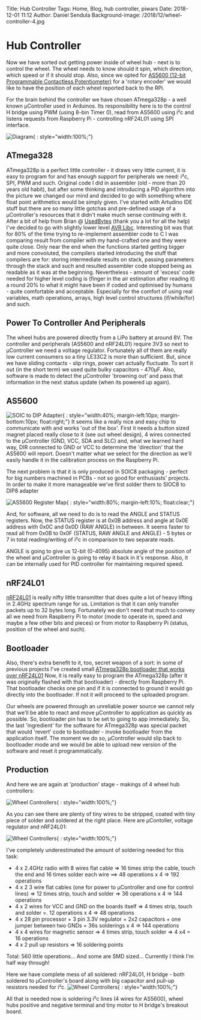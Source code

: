 Title: Hub Controller
Tags: Home, Blog, hub controller, piwars
Date: 2018-12-01 11:12
Author: Daniel Sendula
Background-image: /2018/12/wheel-controller-4.jpg

# Hub Controller

Now we have sorted out getting power inside of wheel hub - next is to control the wheel. The wheel needs to know should it spin, which direction, which speed or if it should stop. Also, since we opted for [AS5600 (12-bit Programmable Contactless Potentiometer)](https://ams.com/as5600) for a 'rotary encoder' we would like to have the position of each wheel reported back to the RPi.

For the  brain behind the controller we have chosen ATmega328p - a well known µController used in Arduinos. Its responsibility here is to the control H bridge using PWM (using 8-bin Timer 0), read from AS5600 using i²c and listens requests from Raspberry Pi - controlling nRF24L01 using SPI interface. 

![Diagram](/2018/12/wheels-diagram.jpg "Diagram"){ : style="width:100%;"}

<!-- TEASER_END -->

## ATmega328

ATmega328p is a perfect little controller - it draws very little current, it is easy to program for and has enough support for peripherals we need: i²c, SPI, PWM and such. Original code I did in assembler (old - more than 20 years old habit), but after some thinking and introducing a PID algorithm into the picture we changed our mind and decided to go with something where float point arithmetics would be simply given. I've started with Artudino IDE stuff but there are so many little gotchas and pre-defined usage of a µController's resources that it didn't make much sense continuing with it. After a bit of help from Brian @ [UsedBytes](https://blog.usedbytes.com/tags/piwars/) (thank you a lot for all the help) I've decided to go with slightly lower level [AVR Libc](https://www.nongnu.org/avr-libc/). Interesting bit was that for 80% of the time trying to re-implement assembler code to C I was comparing result from compiler with my hand-crafted one and they were quite close. Only near the end when the functions started getting bigger and more convoluted, the compilers started introducing the stuff that compilers are for: storing intermediate results on stack, passing parameters through the stack and such and resulted assembler code stopped being as readable as it was at the beginning. Nevertheless - amount of 'excess' code needed for higher level coding is (finger in the air estimation after reading it) a	round 20% to what it might have been if coded and optimised by humans - quite comfortable and acceptable. Especially for the comfort of using real variables, math operations, arrays, high level control structures (if/while/for) and such.

## Power To Controller And Peripherals

The wheel hubs are powered directly from a LiPo battery at around 8V. The controller and peripherals (AS5600 and nRF24L01) require 3V3 so next to µController we need a voltage regulator. Fortunately all of them are really low current consumers so a tiny LE33C2 is more than sufficient. But, since we have sliding contacts - slip rings, power can actually fluctuate. To sort it out (in the short term) we used quite bulky capacitors - 470µF. Also, software is made to detect the µController 'browning out' and pass that information in the next status update (when its powered up again).

## AS5600

![SOIC to DIP Adapter](/2018/12/as5600-adapter-board.jpg "SOIC to DIP Adapter"){ : style="width:40%; margin-left:10px; margin-bottom:10px; float:right;"}
It seems like a really nice and easy chip to communicate with and works 'out of the box'. First it needs a button sized magnet placed really close to it (see out wheel design), 4 wires connected to the µController (GND, VCC, SDA and SLC) and, what we learned hard way, DIR connected to GND or VCC to determine the 'direction' that the AS5600 will report. Doesn't matter what we select for the direction as we'll easily handle it in the calibration process on the Raspberry Pi. 

The next problem is that it is only produced in SOIC8 packaging - perfect for big numbers machined in PCBs - not so good for enthusiasts' projects. In order to make it more manageable we've first solder them to SIOC8 to DIP8 adapter 

![AS5600 Register Map](/2018/12/as5600-register-map.png "AS5600 Register Map"){ : style="width:80%; margin-left:10%; float:clear;"}

And, for software, all we need to do is to read the ANGLE and STATUS registers. Now, the STATUS register is at 0x0B address and angle at 0x0E address with 0x0C and 0x0D (RAW ANGLE) in between. It seems faster to read all from 0x0B to 0x0F (STATUS, RAW ANGLE and ANGLE) - 5 bytes or 7 in total reading/writing of i²c in comparison to two separate reads.

ANGLE is going to give us 12-bit (0-4095) absolute angle of the position of the wheel and µController is going to relay it back in it's response. Also, it can be internally used for PID controller for maintaining required speed.

## nRF24L01

[nRF24L01](https://www.sparkfun.com/datasheets/Components/nRF24L01_prelim_prod_spec_1_2.pdf) is really nifty little transmitter that does quite a lot of heavy lifting in 2.4GHz spectrum range for us. Limitation is that it can only transfer packets up to 32 bytes long. Fortunately we don't need that much to convey all we need from Raspberry Pi to motor (mode to operate in, speed and maybe a few other bits and pieces) or from motor to Raspberry Pi (status, position of the wheel and such).

## Bootloader

Also, there's extra benefit to it, too, secret weapon of a sort: in some of previous projects I've created small [ATmega328p bootloader that works over nRF24L01](https://github.com/natdan/AVR-Bootloaders/tree/master/bootloader-nrf2401) Now, it is really easy to program the ATmega328p (after it was originally flashed with that bootloader) - directly from Raspberry Pi. That bootloader checks one pin and if it is connected to ground it would go directly into the bootloader. If not it will proceed to the uploaded program. 

Our wheels are powered through an unreliable power source we cannot rely that we'll be able to react and move µController to application as quickly as possible. So, bootloader pin has to be set to going to app immediately. So, the last 'ingredient' for the software for ATmega328p was special packet that would 'revert' code to bootloader - invoke bootloader from the application itself. The moment we do so, µController would slip back to bootloader mode and we would be able to upload new version of the software and reset it programmatically.

## Production

And here we are again at 'production' stage - makings of 4 wheel hub controllers:

![Wheel Controllers](/2018/12/wheel-controller-2.jpg "Wheel Controllers"){ : style="width:100%;"}

As you can see there are plenty of tiny wires to be stripped, coated with tiny piece of solder and soldered at the right place. Here are µContoller, voltage regulator and nRF24L01:

![Wheel Controllers](/2018/12/wheel-controller-3.jpg "Wheel Controllers"){ : style="width:100%;"}

I've completely underestimated the amount of soldering needed for this task:

- 4 x 2.4GHz radio with 8 wires flat cable => 16 times strip the cable, touch the end and 16 times solder each wire ==> 48 operations x 4 => 192 operations
- 4 x 2 3 wire flat cables (one for power to µController and one for control lines) => 12 times strip, touch and solder => 36 operations x 4 => 144 operations
- 4 x 2 wires for VCC and GND on the boards itself => 4 times strip, touch and solder =. 12 operations x 4 => 48 operations
- 4 x 28 pin processor + 3 pin 3.3V regulator + 2x2 capacitors + one jumper between two GNDs = 36s solderings x 4 => 144 operations
- 4 x 4 wires for magnetic sensor => 4 times strip, touch solder => 4 x4 = 16 operations
- 4 x 2 pull up resistors => 16 soldering points

Total: 560 little operations... And some are SMD sized... Currently I think I'm half way through!

Here we have complete mess of all soldered: nRF24L01, H bridge - both soldered to µController's board along with big capacitor and pull-up resistors needed for i²c.
![Wheel Controllers](/2018/12/wheel-controller-4.jpg "Wheel Controllers"){ : style="width:100%;"}

All that is needed now is soldering i²c lines (4 wires for AS5600), wheel hubs positive and negative terminal and tiny motor to H bridge's breakout board.